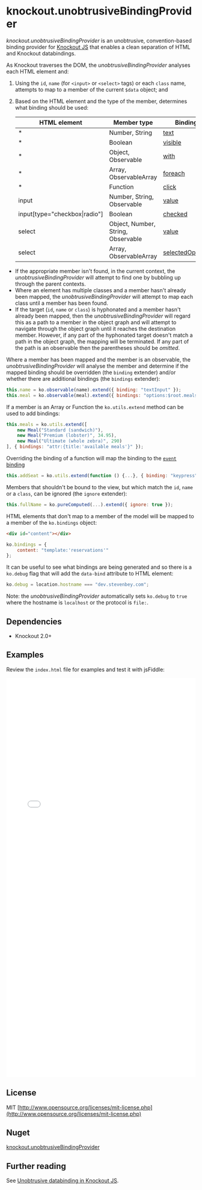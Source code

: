 ﻿knockout.unobtrusiveBindingProvider
================
*knockout.unobtrusiveBindingProvider* is an unobtrusive, convention-based binding provider for [Knockout JS](http://knockoutjs.com/) that enables a clean separation of HTML and Knockout databindings.


As Knockout traverses the DOM,  the *unobtrusiveBindingProvider* analyses each HTML element and:

1. Using the `id`, `name` (for `<input>` or `<select>` tags) or each `class` name, attempts to map to a member of the current `$data` object; and
2. Based on the HTML element and the type of the member, determines what binding should be used:

    HTML element | Member type | Binding
    -------------|-------------|--------
    \* | Number, String | [text](http://knockoutjs.com/documentation/text-binding.html)
    \* | Boolean | [visible](http://knockoutjs.com/documentation/visible-binding.html)
    \* | Object, Observable | [with](http://knockoutjs.com/documentation/with-binding.html)
    \* | Array, ObservableArray | [foreach](http://knockoutjs.com/documentation/foreach-binding.html)
    \* | Function | [click](http://knockoutjs.com/documentation/click-binding.html)
    input | Number, String, Observable | [value](http://knockoutjs.com/documentation/value-binding.html)
    input[type="checkbox\|radio"] | Boolean | [checked](http://knockoutjs.com/documentation/checked-binding.html)
    select | Object, Number, String, Observable | [value](http://knockoutjs.com/documentation/value-binding.html)
    select | Array, ObservableArray | [selectedOptions](http://knockoutjs.com/documentation/selectedOptions-binding.html)

* If the appropriate member isn't found, in the current context, the *unobtrusiveBindingProvider* will attempt to find one by bubbling up through the parent contexts.
* Where an element has multiple classes and a member hasn't already been mapped, the *unobtrusiveBindingProvider* will attempt to map each class until a member has been found.
* If the target (`id`, `name` or `class`) is hyphonated and a member hasn't already been mapped, then the *unobtrusiveBindingProvider* will regard this as a path to a member in the object graph and will attempt to navigate through the object graph until it reaches the destination member. However, if any part of the hyphonated target doesn't match a path in the object graph, the mapping will be terminated. If any part of the path is an observable then the parentheses should be *omitted*.

Where a member has been mapped and the member is an observable, the *unobtrusiveBindingProvider* will analyse the member and determine if the mapped binding should be overridden (the `binding` extender) and/or whether there are additional bindings (the `bindings` extender):

```js
this.name = ko.observable(name).extend({ binding: "textInput" });
this.meal = ko.observable(meal).extend({ bindings: "options:$root.meals,optionsText:'name'" });
```

If a member is an Array or Function the `ko.utils.extend` method can be used to add bindings:

```js
this.meals = ko.utils.extend([
    new Meal("Standard (sandwich)"),
    new Meal("Premium (lobster)", 34.95),
    new Meal("Ultimate (whole zebra)", 290)
], { bindings: "attr:{title:'available meals'}" });
```

Overriding the binding of a function will map the binding to the [`event` binding](http://knockoutjs.com/documentation/event-binding.html)

```js
this.addSeat = ko.utils.extend(function () {...}, { binding: "keypress" });
```

Members that shouldn't be bound to the view, but which match the `id`, `name` or a `class`, can be ignored (the `ignore` extender):

```js
this.fullName = ko.pureComputed(...).extend({ ignore: true });
```

HTML elements that don't map to a member of the model will be mapped to a member of the `ko.bindings` object:

```html
<div id="content"></div>
```

```js
ko.bindings = {
    content: "template:'reservations'"
};
```

It can be useful to see what bindings are being generated and so there is a `ko.debug` flag that will add the `data-bind` attribute to HTML element:

```js
ko.debug = location.hostname === "dev.stevenbey.com";
```

Note: the *unobtrusiveBindingProvider* automatically sets `ko.debug` to `true` where the hostname is `localhost` or the protocol is `file:`.

Dependencies
------------
* Knockout 2.0+

Examples
--------
Review the `index.html` file for examples and test it with jsFiddle: <!--[Unobtrusive databinding in Knockout JS](http://jsfiddle.net/stevenbey/nhbygo49/).-->
<iframe width="100%" height="1060" src="//jsfiddle.net/stevenbey/nhbygo49/embedded/html,js,result" allowfullscreen="allowfullscreen" frameborder="0"></iframe>

License
-------
MIT [http://www.opensource.org/licenses/mit-license.php](http://www.opensource.org/licenses/mit-license.php)

Nuget
-----
[knockout.unobtrusiveBindingProvider](https://www.nuget.org/packages/knockout.unobtrusiveBindingProvider/)

Further reading
---------------
See [Unobtrusive databinding in Knockout JS](http://stevenbey.com/unobtrusive-databinding-in-knockout-js).